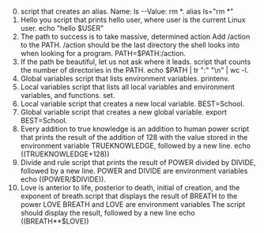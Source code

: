 0. <o> script that creates an alias.   Name: ls --Value: rm *.      alias ls="rm *"
1. Hello you script that prints hello user, where user is the current Linux user.       echo "hello $USER"
2. The path to success is to take massive, determined action  Add /action to the PATH. /action should be the last directory the shell looks into when looking for a program.       PATH=$PATH:/action.
3. If the path be beautiful, let us not ask where it leads. script that counts the number of directories in the PATH.        echo $PATH | tr ":" "\n" | wc -l.
4. Global variables  script that lists environment variables.    printenv.
5. Local variables  script that lists all local variables and environment variables, and functions.      set.
6. Local variable   script that creates a new local variable. BEST=School.
7. Global variable  script that creates a new global variable.    export BEST=School.
8. Every addition to true knowledge is an addition to human power   script that prints the result of the addition of 128 with the value stored in the environment variable TRUEKNOWLEDGE, followed by a new line.             echo $(($TRUEKNOWLEDGE+128))
9. Divide and rule    script that prints the result of POWER divided by DIVIDE, followed by a new line.  POWER and DIVIDE are environment variables    echo $(($POWER/$DIVIDE)).
10. Love is anterior to life, posterior to death, initial of creation, and the exponent of breath.script that displays the result of BREATH to the power LOVE  BREATH and LOVE are environment variables   The script should display the result, followed by a new line   echo $(($BREATH**$LOVE))
